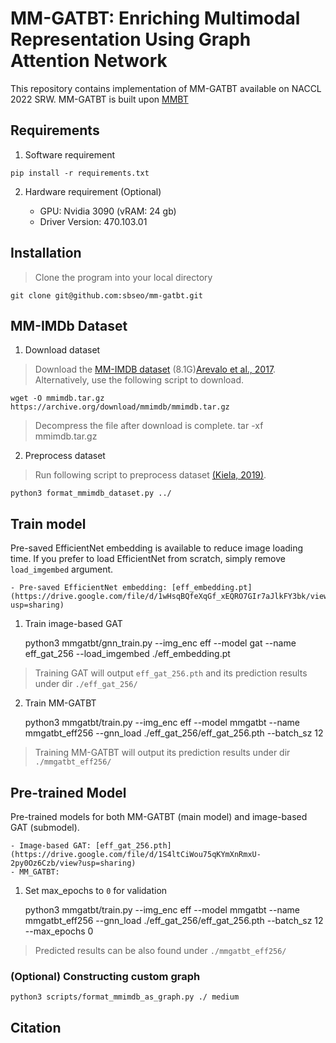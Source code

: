 # MM-GATBT: Enriching Multimodal Representation Using Graph Attention Network 

This repository contains implementation of MM-GATBT available on NACCL 2022 SRW. MM-GATBT is built upon [MMBT](https://github.com/facebookresearch/mmbt)

##  Requirements
1. Software requirement

```	
pip install -r requirements.txt
```

2. Hardware requirement (Optional)

    - GPU: Nvidia 3090 (vRAM: 24 gb)
    - Driver Version: 470.103.01

## Installation 
> Clone the program into your local directory 

	git clone git@github.com:sbseo/mm-gatbt.git

## MM-IMDb Dataset 

1. Download dataset
> Download the [MM-IMDB dataset](https://archive.org/download/mmimdb/mmimdb.tar.gz) (8.1G)[Arevalo et al., 2017](https://github.com/johnarevalo/gmu-mmimdb). Alternatively, use the following script to download. 
	
    wget -O mmimdb.tar.gz https://archive.org/download/mmimdb/mmimdb.tar.gz

> Decompress the file after download is complete.
	tar -xf mmimdb.tar.gz

2. Preprocess dataset
> Run following script to preprocess dataset [(Kiela, 2019)](https://arxiv.org/abs/1909.02950).
	
    python3 format_mmimdb_dataset.py ../

## Train model
Pre-saved EfficientNet embedding is available to reduce image loading time. If you prefer to load EfficientNet from scratch, simply remove `load_imgembed`  argument.

    - Pre-saved EfficientNet embedding: [eff_embedding.pt](https://drive.google.com/file/d/1wHsqBQfeXqGf_xEQRO7GIr7aJlkFY3bk/view?usp=sharing)

1. Train image-based GAT

	python3 mmgatbt/gnn_train.py --img_enc eff --model gat --name eff_gat_256 --load_imgembed ./eff_embedding.pt

> Training GAT will output `eff_gat_256.pth` and its prediction results under dir `./eff_gat_256/`

2. Train MM-GATBT

	python3 mmgatbt/train.py --img_enc eff --model mmgatbt --name mmgatbt_eff256 --gnn_load ./eff_gat_256/eff_gat_256.pth --batch_sz 12

> Training MM-GATBT will output its prediction results under dir `./mmgatbt_eff256/`

## Pre-trained Model
Pre-trained models for both MM-GATBT (main model) and image-based GAT (submodel). 

    - Image-based GAT: [eff_gat_256.pth](https://drive.google.com/file/d/1S4ltCiWou75qKYmXnRmxU-2py0Oz6Czb/view?usp=sharing)
    - MM_GATBT: 

1. Set max_epochs to `0` for validation

	python3 mmgatbt/train.py --img_enc eff --model mmgatbt --name mmgatbt_eff256 --gnn_load ./eff_gat_256/eff_gat_256.pth --batch_sz 12 --max_epochs 0

> Predicted results can be also found under `./mmgatbt_eff256/`


### (Optional) Constructing custom graph

	python3 scripts/format_mmimdb_as_graph.py ./ medium


## Citation

